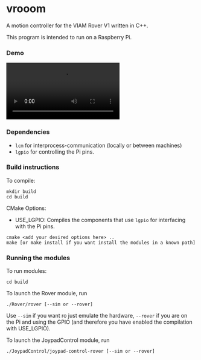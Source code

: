 # vrooom
A motion controller for the VIAM Rover V1 written in C++. 

This program is intended to run on a Raspberry Pi.


### Demo

![](assets/rover.mp4)

### Dependencies
- `lcm` for interprocess-communication (locally or between machines)
- `lgpio` for controlling the Pi pins.

### Build instructions

To compile:

```
mkdir build
cd build
```

CMake Options:
 - USE_LGPIO: Compiles the components that use `lgpio` for interfacing with the Pi pins.

```
cmake <add your desired options here> ..
make [or make install if you want install the modules in a known path]
```

### Running the modules

To run modules:

```
cd build
```

To launch the Rover module, run

```
./Rover/rover [--sim or --rover]
```

Use `--sim` if you want ro just emulate the hardware, `--rover` if you are on the Pi and using the GPIO (and therefore you have enabled the compilation with USE_LGPIO).


To launch the JoypadControl module, run

```
./JoypadControl/joypad-control-rover [--sim or --rover]
```